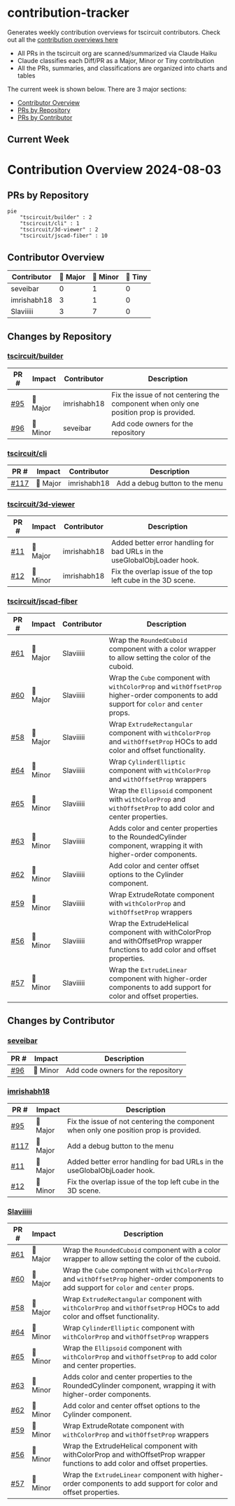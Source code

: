 # contribution-tracker

Generates weekly contribution overviews for tscircuit contributors. Check out all
the [contribution overviews here](./contribution-overviews/)

* All PRs in the tscircuit org are scanned/summarized via Claude Haiku
* Claude classifies each Diff/PR as a Major, Minor or Tiny contribution
* All the PRs, summaries, and classifications are organized into charts and tables

The current week is shown below. There are 3 major sections:

* [Contributor Overview](#contributor-overview)
* [PRs by Repository](#prs-by-repository)
* [PRs by Contributor](#changes-by-contributor)

## Current Week

<!-- START_CURRENT_WEEK -->

# Contribution Overview 2024-08-03

## PRs by Repository

```mermaid
pie
    "tscircuit/builder" : 2
    "tscircuit/cli" : 1
    "tscircuit/3d-viewer" : 2
    "tscircuit/jscad-fiber" : 10
```

## Contributor Overview

| Contributor | 🐳 Major | 🐙 Minor | 🐌 Tiny |
|-------------|-------|-------|-------|
| seveibar | 0 | 1 | 0 |
| imrishabh18 | 3 | 1 | 0 |
| Slaviiiii | 3 | 7 | 0 |

## Changes by Repository

### [tscircuit/builder](https://github.com/tscircuit/builder)

| PR # | Impact | Contributor | Description |
|------|--------|-------------|-------------|
| [#95](https://github.com/tscircuit/builder/pull/95) | 🐳 Major | imrishabh18 | Fix the issue of not centering the component when only one position prop is provided. |
| [#96](https://github.com/tscircuit/builder/pull/96) | 🐙 Minor | seveibar | Add code owners for the repository |

### [tscircuit/cli](https://github.com/tscircuit/cli)

| PR # | Impact | Contributor | Description |
|------|--------|-------------|-------------|
| [#117](https://github.com/tscircuit/cli/pull/117) | 🐳 Major | imrishabh18 | Add a debug button to the menu |

### [tscircuit/3d-viewer](https://github.com/tscircuit/3d-viewer)

| PR # | Impact | Contributor | Description |
|------|--------|-------------|-------------|
| [#11](https://github.com/tscircuit/3d-viewer/pull/11) | 🐳 Major | imrishabh18 | Added better error handling for bad URLs in the useGlobalObjLoader hook. |
| [#12](https://github.com/tscircuit/3d-viewer/pull/12) | 🐙 Minor | imrishabh18 | Fix the overlap issue of the top left cube in the 3D scene. |

### [tscircuit/jscad-fiber](https://github.com/tscircuit/jscad-fiber)

| PR # | Impact | Contributor | Description |
|------|--------|-------------|-------------|
| [#61](https://github.com/tscircuit/jscad-fiber/pull/61) | 🐳 Major | Slaviiiii | Wrap the `RoundedCuboid` component with a color wrapper to allow setting the color of the cuboid. |
| [#60](https://github.com/tscircuit/jscad-fiber/pull/60) | 🐳 Major | Slaviiiii | Wrap the `Cube` component with `withColorProp` and `withOffsetProp` higher-order components to add support for `color` and `center` props. |
| [#58](https://github.com/tscircuit/jscad-fiber/pull/58) | 🐳 Major | Slaviiiii | Wrap `ExtrudeRectangular` component with `withColorProp` and `withOffsetProp` HOCs to add color and offset functionality. |
| [#64](https://github.com/tscircuit/jscad-fiber/pull/64) | 🐙 Minor | Slaviiiii | Wrap `CylinderElliptic` component with `withColorProp` and `withOffsetProp` wrappers |
| [#65](https://github.com/tscircuit/jscad-fiber/pull/65) | 🐙 Minor | Slaviiiii | Wrap the `Ellipsoid` component with `withColorProp` and `withOffsetProp` to add color and center properties. |
| [#63](https://github.com/tscircuit/jscad-fiber/pull/63) | 🐙 Minor | Slaviiiii | Adds color and center properties to the RoundedCylinder component, wrapping it with higher-order components. |
| [#62](https://github.com/tscircuit/jscad-fiber/pull/62) | 🐙 Minor | Slaviiiii | Add color and center offset options to the Cylinder component. |
| [#59](https://github.com/tscircuit/jscad-fiber/pull/59) | 🐙 Minor | Slaviiiii | Wrap ExtrudeRotate component with `withColorProp` and `withOffsetProp` wrappers |
| [#56](https://github.com/tscircuit/jscad-fiber/pull/56) | 🐙 Minor | Slaviiiii | Wrap the ExtrudeHelical component with withColorProp and withOffsetProp wrapper functions to add color and offset properties. |
| [#57](https://github.com/tscircuit/jscad-fiber/pull/57) | 🐙 Minor | Slaviiiii | Wrap the `ExtrudeLinear` component with higher-order components to add support for color and offset properties. |

## Changes by Contributor

### [seveibar](https://github.com/seveibar)

| PR # | Impact | Description |
|------|--------|-------------|
| [#96](https://github.com/tscircuit/builder/pull/96) | 🐙 Minor | Add code owners for the repository |

### [imrishabh18](https://github.com/imrishabh18)

| PR # | Impact | Description |
|------|--------|-------------|
| [#95](https://github.com/tscircuit/builder/pull/95) | 🐳 Major | Fix the issue of not centering the component when only one position prop is provided. |
| [#117](https://github.com/tscircuit/cli/pull/117) | 🐳 Major | Add a debug button to the menu |
| [#11](https://github.com/tscircuit/3d-viewer/pull/11) | 🐳 Major | Added better error handling for bad URLs in the useGlobalObjLoader hook. |
| [#12](https://github.com/tscircuit/3d-viewer/pull/12) | 🐙 Minor | Fix the overlap issue of the top left cube in the 3D scene. |

### [Slaviiiii](https://github.com/Slaviiiii)

| PR # | Impact | Description |
|------|--------|-------------|
| [#61](https://github.com/tscircuit/jscad-fiber/pull/61) | 🐳 Major | Wrap the `RoundedCuboid` component with a color wrapper to allow setting the color of the cuboid. |
| [#60](https://github.com/tscircuit/jscad-fiber/pull/60) | 🐳 Major | Wrap the `Cube` component with `withColorProp` and `withOffsetProp` higher-order components to add support for `color` and `center` props. |
| [#58](https://github.com/tscircuit/jscad-fiber/pull/58) | 🐳 Major | Wrap `ExtrudeRectangular` component with `withColorProp` and `withOffsetProp` HOCs to add color and offset functionality. |
| [#64](https://github.com/tscircuit/jscad-fiber/pull/64) | 🐙 Minor | Wrap `CylinderElliptic` component with `withColorProp` and `withOffsetProp` wrappers |
| [#65](https://github.com/tscircuit/jscad-fiber/pull/65) | 🐙 Minor | Wrap the `Ellipsoid` component with `withColorProp` and `withOffsetProp` to add color and center properties. |
| [#63](https://github.com/tscircuit/jscad-fiber/pull/63) | 🐙 Minor | Adds color and center properties to the RoundedCylinder component, wrapping it with higher-order components. |
| [#62](https://github.com/tscircuit/jscad-fiber/pull/62) | 🐙 Minor | Add color and center offset options to the Cylinder component. |
| [#59](https://github.com/tscircuit/jscad-fiber/pull/59) | 🐙 Minor | Wrap ExtrudeRotate component with `withColorProp` and `withOffsetProp` wrappers |
| [#56](https://github.com/tscircuit/jscad-fiber/pull/56) | 🐙 Minor | Wrap the ExtrudeHelical component with withColorProp and withOffsetProp wrapper functions to add color and offset properties. |
| [#57](https://github.com/tscircuit/jscad-fiber/pull/57) | 🐙 Minor | Wrap the `ExtrudeLinear` component with higher-order components to add support for color and offset properties. |



<!-- END_CURRENT_WEEK -->
